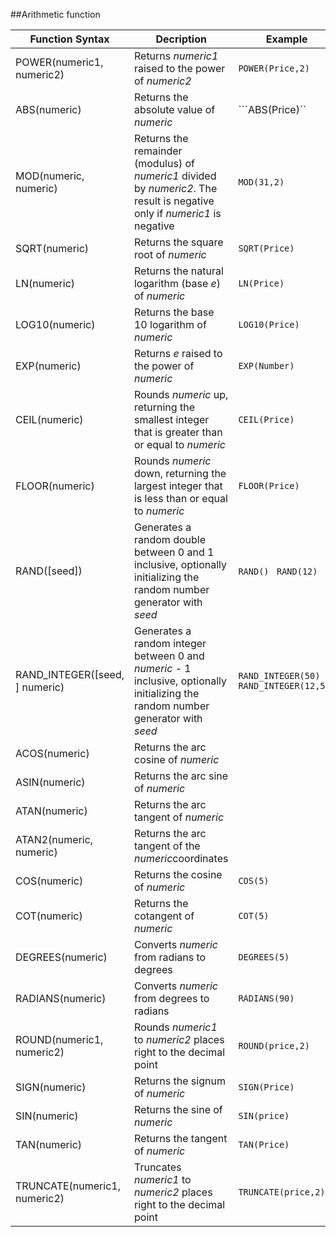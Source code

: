##Arithmetic function

| Function Syntax                | Decription                               | Example                                  |
| ------------------------------ | ---------------------------------------- | ---------------------------------------- |
| POWER(numeric1, numeric2)      | Returns *numeric1* raised to the power of *numeric2* | ```POWER(Price,2)```                     |
| ABS(numeric)                   | Returns the absolute value of *numeric*  | ```ABS(Price)``                          |
| MOD(numeric, numeric)          | Returns the remainder (modulus) of *numeric1* divided by *numeric2*. The result is negative only if *numeric1* is negative | ```MOD(31,2)```                          |
| SQRT(numeric)                  | Returns the square root of *numeric*     | ```SQRT(Price)```                        |
| LN(numeric)                    | Returns the natural logarithm (base *e*) of *numeric* | ```LN(Price)```                          |
| LOG10(numeric)                 | Returns the base 10 logarithm of *numeric* | ```LOG10(Price)```                       |
| EXP(numeric)                   | Returns *e* raised to the power of *numeric* | ```EXP(Number)```                        |
| CEIL(numeric)                  | Rounds *numeric* up, returning the smallest integer that is greater than or equal to *numeric* | ``CEIL(Price)``                          |
| FLOOR(numeric)                 | Rounds *numeric* down, returning the largest integer that is less than or equal to *numeric* | ```FLOOR(Price)```                       |
| RAND([seed])                   | Generates a random double between 0 and 1 inclusive, optionally initializing the random number generator with *seed* | ```RAND() ``` ```RAND(12)```             |
| RAND_INTEGER([seed, ] numeric) | Generates a random integer between 0 and *numeric* - 1 inclusive, optionally initializing the random number generator with *seed* | ```RAND_INTEGER(50)```       ```RAND_INTEGER(12,50)``` |
| ACOS(numeric)                  | Returns the arc cosine of *numeric*      |                                          |
| ASIN(numeric)                  | Returns the arc sine of *numeric*        |                                          |
| ATAN(numeric)                  | Returns the arc tangent of *numeric*     |                                          |
| ATAN2(numeric, numeric)        | Returns the arc tangent of the *numeric*coordinates |                                          |
| COS(numeric)                   | Returns the cosine of *numeric*          | ```COS(5)```                             |
| COT(numeric)                   | Returns the cotangent of *numeric*       | ```COT(5)```                             |
| DEGREES(numeric)               | Converts *numeric* from radians to degrees | ```DEGREES(5)```                         |
| RADIANS(numeric)               | Converts *numeric* from degrees to radians | ```RADIANS(90)```                        |
| ROUND(numeric1, numeric2)      | Rounds *numeric1* to *numeric2* places right to the decimal point | ```ROUND(price,2)```                     |
| SIGN(numeric)                  | Returns the signum of *numeric*          | ```SIGN(Price)```                        |
| SIN(numeric)                   | Returns the sine of *numeric*            | ```SIN(price)```                         |
| TAN(numeric)                   | Returns the tangent of *numeric*         | ```TAN(Price)```                         |
| TRUNCATE(numeric1, numeric2)   | Truncates *numeric1* to *numeric2* places right to the decimal point | ```TRUNCATE(price,2)```                  |

